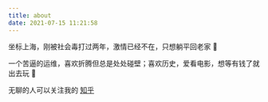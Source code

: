 ```yaml
---
title: about
date: 2021-07-15 11:21:58
---
```

坐标上海，刚被社会毒打过两年，激情已经不在，只想躺平回老家 👴

一个苦逼的运维，喜欢折腾但总是处处碰壁；喜欢历史，爱看电影，想等有钱了就出去玩 🛴

无聊的人可以关注我的 [知乎](https://www.zhihu.com/people/yang-zhong-yi-57)

